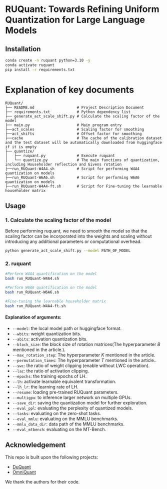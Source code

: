# RUQuant: Towards Refining Uniform Quantization for Large Language Models

##  Installation
```bash
conda create -n ruquant python=3.10 -y
conda activate ruquant
pip install -r requirements.txt
```

# Explanation of key documents

```
RUQuant/
├── README.md               	# Project Description Document
├── requirements.txt       	 	# Python dependency list
├── generate_act_scale_shift.py # Calculate the scaling factor of the model
├── main.py                 	# Main program entry
├──act_scales    				# Scaling factor for smoothing
├──act_shifts               	# Offset factor for smoothing
├──cache                    	# The cache of the calibration dataset and the test dataset will be automatically downloaded from huggingface if it is empty
├── quantize/
│   ├── ruquant.py          	# Execute ruquant
│   └── quantize.py         	# The main functions of quantization, including Householder reflection and Givens rotation
├──run_RUQuant-W4A4.sh          # Script for performing W4A4 quantization on models
├──run_RUQuant-W6A6.sh          # Script for performing W6A6 quantization on models
├──run_RUQuant-W4A4-ft.sh       # Script for Fine-tuning the learnable householder matrix
```

## Usage

### 1. Calculate the scaling factor of the model

Before performing ruquant, we need to smooth the model so that the scaling factor can be incorporated into the weights and scaling without introducing any additional parameters or computational overhead.

```bash
python generate_act_scale_shift.py --model PATH_OF_MODEL 
```

### 2. ruquant
```bash
#Perform W4A4 quantification on the model
bash run_RUQuant-W4A4.sh 

#Perform W6A6 quantification on the model
bash run_RUQuant-W6A6.sh 

#Fine-tuning the learnable householder matrix
bash run_RUQuant-W4A4-ft.sh
```


#### Explanation of arguments:
- `--model`: the local model path or huggingface format.
- `--wbits`: weight quantization bits.
- `--abits`: activation quantization bits.
- `--block_size`: the block size of rotation matrices(The hyperparameter $B$ mentioned in the article.).
- `--max_rotation_step`: The hyperparameter $K$ mentioned in the article. 
- `--permutation_times`: The hyperparameter $T$ mentioned in the article..
- `--swc`: the ratio of weight clipping (enable without LWC operation).
- `--lac`: the ratio of activation clipping.
- `--epochs`: the training epochs of LH.
- `--lh`: activate learnable equivalent transformation.
- `--lh_lr`: the learning rate of LH.
- `--resume`: loading pre-trained RUQuant parameters.
- `--multigpu`: to inference larger network on multiple GPUs.
- `--save_dir`: saving the quantization model for further exploration.
- `--eval_ppl`: evaluating the perplexity of quantized models.
- `--tasks`: evaluating on the zero-shot tasks.
- `--eval_mmlu`: evaluating on the MMLU benchmarks.
- `--mmlu_data_dir`: data path of the MMLU benchmarks.
- `--eval_mtbench`: evaluating on the MT-Bench.

## Acknowledgement
This repo is built upon the following projects:

* [DuQuant](https://github.com/Hsu1023/DuQuant)
* [OmniQuant](https://github.com/OpenGVLab/OmniQuant)

We thank the authors for their code.

